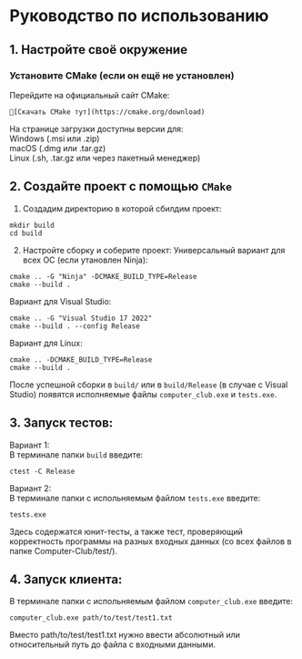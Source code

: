 # Руководство по использованию 
## 1. Настройте своё окружение
### Установите CMake (если он ещё не установлен)
Перейдите на официальный сайт CMake:<br>
```
🔗[Скачать CMake тут](https://cmake.org/download)
```

На странице загрузки доступны версии для:<br>
Windows (.msi или .zip)<br>
macOS (.dmg или .tar.gz)<br>
Linux (.sh, .tar.gz или через пакетный менеджер)
## 2. Создайте проект с помощью ```CMake```
1. Создадим директорию в которой сбилдим проект:
```
mkdir build
cd build
```
2. Настройте сборку и соберите проект:
Универсальный вариант для всех ОС (если утановлен Ninja):
```
cmake .. -G "Ninja" -DCMAKE_BUILD_TYPE=Release
cmake --build .
```
Вариант для Visual Studio:
```
cmake .. -G "Visual Studio 17 2022"
cmake --build . --config Release
```
Вариант для Linux:
```
cmake .. -DCMAKE_BUILD_TYPE=Release
cmake --build .
```
После успешной сборки в ```build/``` или в ```build/Release``` (в случае с Visual Studio) появятся исполняемые файлы ```computer_club.exe``` и ```tests.exe```.
## 3. Запуск тестов:
Вариант 1:<br>
В терминале папки ```build``` введите:<br>
```
ctest -C Release
```
Вариант 2:<br>
В терминале папки с испольняемым файлом ```tests.exe``` введите:<br>
```
tests.exe
```
Здесь содержатся юнит-тесты, а также тест, проверяющий корректность программы на разных входных данных (со всех файлов в папке Computer-Club/test/).
## 4. Запуск клиента:
В терминале папки с испольняемым файлом ```computer_club.exe``` введите:<br>
```
computer_club.exe path/to/test/test1.txt
```
Вместо path/to/test/test1.txt нужно ввести абсолютный или относительный путь до файла с входными данными.
